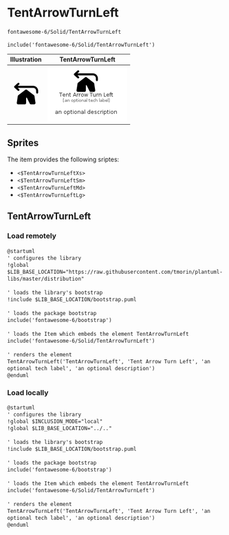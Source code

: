 # TentArrowTurnLeft


```text
fontawesome-6/Solid/TentArrowTurnLeft
```

```text
include('fontawesome-6/Solid/TentArrowTurnLeft')
```



| Illustration | TentArrowTurnLeft |
| :---: | :---: |
| ![illustration for Illustration](../../fontawesome-6/Solid/TentArrowTurnLeft.png) | ![illustration for TentArrowTurnLeft](../../fontawesome-6/Solid/TentArrowTurnLeft.Local.png) |



## Sprites
The item provides the following sriptes:

- `<$TentArrowTurnLeftXs>`
- `<$TentArrowTurnLeftSm>`
- `<$TentArrowTurnLeftMd>`
- `<$TentArrowTurnLeftLg>`





## TentArrowTurnLeft

### Load remotely
```plantuml
@startuml
' configures the library
!global $LIB_BASE_LOCATION="https://raw.githubusercontent.com/tmorin/plantuml-libs/master/distribution"

' loads the library's bootstrap
!include $LIB_BASE_LOCATION/bootstrap.puml

' loads the package bootstrap
include('fontawesome-6/bootstrap')

' loads the Item which embeds the element TentArrowTurnLeft
include('fontawesome-6/Solid/TentArrowTurnLeft')

' renders the element
TentArrowTurnLeft('TentArrowTurnLeft', 'Tent Arrow Turn Left', 'an optional tech label', 'an optional description')
@enduml
```

### Load locally
```plantuml
@startuml
' configures the library
!global $INCLUSION_MODE="local"
!global $LIB_BASE_LOCATION="../.."

' loads the library's bootstrap
!include $LIB_BASE_LOCATION/bootstrap.puml

' loads the package bootstrap
include('fontawesome-6/bootstrap')

' loads the Item which embeds the element TentArrowTurnLeft
include('fontawesome-6/Solid/TentArrowTurnLeft')

' renders the element
TentArrowTurnLeft('TentArrowTurnLeft', 'Tent Arrow Turn Left', 'an optional tech label', 'an optional description')
@enduml
```

